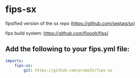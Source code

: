 # fips-sx

fipsified version of the sx repo (https://github.com/septag/sx)

fips build system: https://github.com/floooh/fips/


## Add the following to your fips.yml file:

```yaml
imports:
    fips-sx:
        git: https://github.com/prime31/fips-sx
```